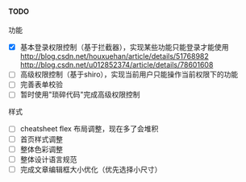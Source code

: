 #### TODO

功能
- [x] 基本登录权限控制（基于拦截器），实现某些功能只能登录才能使用
http://blog.csdn.net/houxuehan/article/details/51768982
http://blog.csdn.net/u012852374/article/details/78601608
- [ ] 高级权限控制（基于shiro），实现当前用户只能操作当前权限下的功能
- [ ] 完善表单校验
- [ ] 暂时使用"琐碎代码"完成高级权限控制

样式
- [ ] cheatsheet flex 布局调整，现在多了会堆积
- [ ] 首页样式调整
- [ ] 整体色彩调整
- [ ] 整体设计语言规范
- [ ] 完成文章编辑框大小优化（优先选择小尺寸）